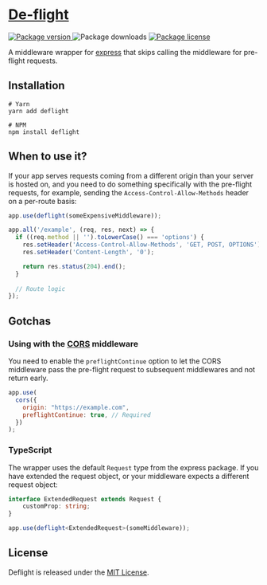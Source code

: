 # [De-flight](https://npmjs.com/package/deflight)

<p>
  <a href="https://npmjs.com/package/deflight" target="_blank">
    <img alt="Package version" src="https://badgen.net/npm/v/deflight" />
  </a>
  <img alt="Package downloads" src="https://badgen.net/npm/dm/deflight" />
  <a href="./LICENSE">
    <img alt="Package license" src="https://badgen.net/npm/license/deflight" />
  </a>
</p>

A middleware wrapper for [express](https://expressjs.com/) that skips calling the middleware for pre-flight requests.

## Installation
```shell
# Yarn
yarn add deflight

# NPM
npm install deflight
```

## When to use it?

If your app serves requests coming from a different origin than your server is hosted on, and you need to do something specifically with the pre-flight requests, for example, sending the `Access-Control-Allow-Methods` header on a per-route basis:

```js
app.use(deflight(someExpensiveMiddleware));

app.all('/example', (req, res, next) => {
  if ((req.method || '').toLowerCase() === 'options') {
    res.setHeader('Access-Control-Allow-Methods', 'GET, POST, OPTIONS');
    res.setHeader('Content-Length', '0');

    return res.status(204).end();
  }
  
  // Route logic
});
```

## Gotchas

### Using with the [CORS](https://expressjs.com/en/resources/middleware/cors.html) middleware

You need to enable the `preflightContinue` option to let the CORS middleware pass the pre-flight request
to subsequent middlewares and not return early.

```js
app.use(
  cors({
    origin: "https://example.com",
    preflightContinue: true, // Required
  })
);
```

### TypeScript

The wrapper uses the default `Request` type from the express package.
If you have extended the request object, or your middleware expects a different request object:

```ts
interface ExtendedRequest extends Request {
    customProp: string;
}

app.use(deflight<ExtendedRequest>(someMiddleware));
```

## License

Deflight is released under the [MIT License](./LICENSE).
